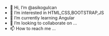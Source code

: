 - 👋 Hi, I’m @asikogulcan
- 👀 I’m interested in HTML,CSS,BOOTSTRAP,JS
- 🌱 I’m currently learning Angular
- 💞️ I’m looking to collaborate on ...
- 📫 How to reach me ...

<!---
asikogulcan/asikogulcan is a ✨ special ✨ repository because its `README.md` (this file) appears on your GitHub profile.
You can click the Preview link to take a look at your changes.
--->

